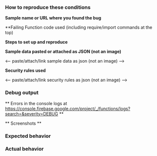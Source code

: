 <!--

IMPORTANT! YOU MUST FOLLOW THESE INSTRUCTIONS OR YOUR ISSUE WILL BE CLOSED.

Thank you for contributing to the Firebase community!

Have a usage question about Functions?
======================================
We get lots of those and we love helping you, but the samples issue tracker is not the best place for them and they
will be closed. Here are some resources to get help:

- Go through the Developer's Guide: https://github.com/angular/angularfire2#developer-guide
- Read the full API reference: https://github.com/angular/angularfire2/blob/master/docs/api-reference.md

If the official documentation doesn't help, try asking through our officially supported channels:

- Firebase Google Group: https://groups.google.com/forum/#!forum/firebase-talk
- Stack Overflow: https://stackoverflow.com/questions/tagged/cloud-functions (include the firebase tag, too!)

*Please avoid double posting across multiple channels!*

Think you found a bug?
=======================
Yeah, we're definitely not perfect! Please use the bug report template below and include a minimal
repro when opening the issue.

Have a request for a new sample?
================================
Great, we love hearing how we can improve our samples! Remove the template below and
provide an explanation of your sample request. Be as detailed as possible.
Note that it should cover a use case that isn't similar to our existing samples and
likely to be of broad use (i.e. not just a copy/paste solution to your specialized problem).
-->

### How to reproduce these conditions

**Sample name or URL where you found the bug**

**Failing Function code used (including require/import commands at the top)

**Steps to set up and reproduce**

<!-- detailed instructions to run your minimal repro or to recreate the environment -->

**Sample data pasted or attached as JSON (not an image)**

<-- paste/attach/link sample data as json (not an image) -->

**Security rules used**

<-- paste/attach/link security rules as json (not an image) -->

### Debug output

** Errors in the console logs at https://console.firebase.google.com/project/_/functions/logs?search=&severity=DEBUG **

** Screenshots **

### Expected behavior

<!-- What is the expected behavior? -->

### Actual behavior

<!-- What is the actual behavior? -->
